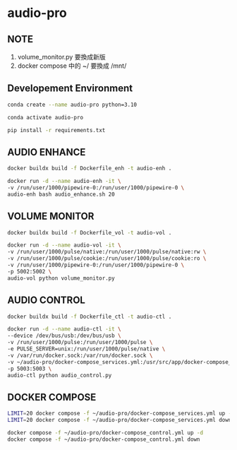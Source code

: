 # audio-pro

## NOTE
1. volume_monitor.py 要換成新版
2. docker compose 中的 ~/ 要換成 /mnt/

## Developement Environment

```bash
conda create --name audio-pro python=3.10

conda activate audio-pro

pip install -r requirements.txt

```

## AUDIO ENHANCE

```bash
docker buildx build -f Dockerfile_enh -t audio-enh .

docker run -d --name audio-enh -it \
-v /run/user/1000/pipewire-0:/run/user/1000/pipewire-0 \
audio-enh bash audio_enhance.sh 20
```

## VOLUME MONITOR

```bash
docker buildx build -f Dockerfile_vol -t audio-vol .

docker run -d --name audio-vol -it \
-v /run/user/1000/pulse/native:/run/user/1000/pulse/native:rw \
-v /run/user/1000/pulse/cookie:/run/user/1000/pulse/cookie:ro \
-v /run/user/1000/pipewire-0:/run/user/1000/pipewire-0 \
-p 5002:5002 \
audio-vol python volume_monitor.py
```

## AUDIO CONTROL

```bash
docker buildx build -f Dockerfile_ctl -t audio-ctl .

docker run -d --name audio-ctl -it \
--device /dev/bus/usb:/dev/bus/usb \
-v /run/user/1000/pulse:/run/user/1000/pulse \
-e PULSE_SERVER=unix:/run/user/1000/pulse/native \
-v /var/run/docker.sock:/var/run/docker.sock \
-v ~/audio-pro/docker-compose_services.yml:/usr/src/app/docker-compose_services.yml \
-p 5003:5003 \
audio-ctl python audio_control.py
```

## DOCKER COMPOSE

```bash
LIMIT=20 docker compose -f ~/audio-pro/docker-compose_services.yml up -d
LIMIT=20 docker compose -f ~/audio-pro/docker-compose_services.yml down

docker compose -f ~/audio-pro/docker-compose_control.yml up -d
docker compose -f ~/audio-pro/docker-compose_control.yml down
```